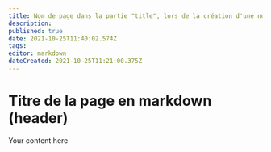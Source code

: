 ```yaml
---
title: Nom de page dans la partie "title", lors de la création d'une nouvelle page
description: 
published: true
date: 2021-10-25T11:40:02.574Z
tags: 
editor: markdown
dateCreated: 2021-10-25T11:21:00.375Z
---
```


# Titre de la page en markdown (header)
Your content here